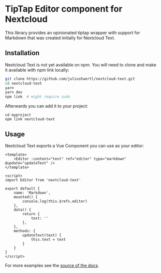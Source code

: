 # TipTap Editor component for Nextcloud


This library provides an opinionated tiptap wrapper with support for Markdown that was created initially for Nextcloud Text.

## Installation

Nextcloud Text is not yet available on npm.
You will need to clone and make it available with npm link locally:

```sh
git clone https://github.com/juliushaertl/nextcloud-text.git
cd nextcloud-text
yarn
yarn dev
npm link  # might require sudo
```

Afterwards you can add it to your project:

```
cd myproject
npm link nextcloud-text
```

## Usage

Nextcloud Text exports a Vue Component you can use as your editor:


```
<template>
	<Editor :content="text" ref="editor" type="markdown" @update="updateText" />
</template>

<script>
import Editor from 'nextcloud-text'

export default {
    name: 'Markdown',
    mounted() {
        console.log(this.$refs.editor)
    },
    data() {
        return {
            text: ''
		},
	},
    methods: {
        updateText(text) {
            this.text = text
        }
    }
}
</script>

```

For more examples see the [source of the docs](.vuepress/components).
